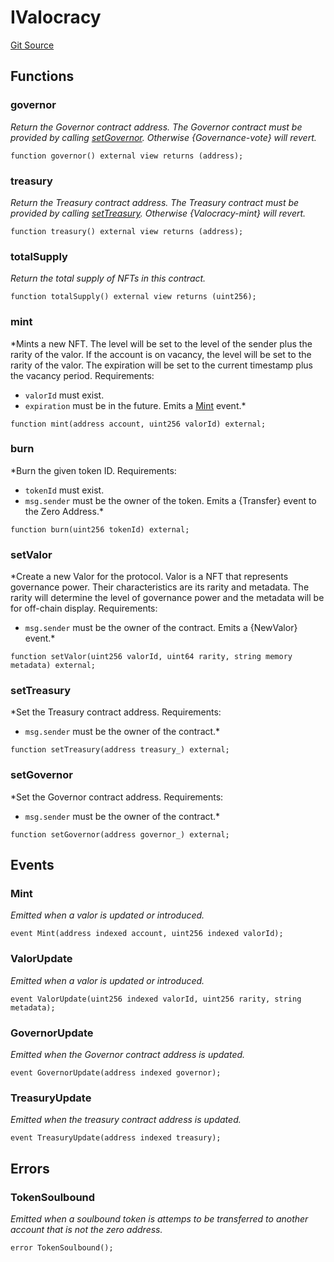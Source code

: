 # IValocracy
[Git Source](https://github.com/w3b3d3v/valocracy-contracts/blob/3c1bb3a5dbf1b0852bacbc7957066c674b876a74/src/interfaces/IValocracy.sol)


## Functions
### governor

*Return the Governor contract address.
The Governor contract must be provided by calling [setGovernor](/src/interfaces/IValocracy.sol/interface.IValocracy.md#setgovernor).
Otherwise {Governance-vote} will revert.*


```solidity
function governor() external view returns (address);
```

### treasury

*Return the Treasury contract address.
The Treasury contract must be provided by calling [setTreasury](/src/interfaces/IValocracy.sol/interface.IValocracy.md#settreasury).
Otherwise {Valocracy-mint} will revert.*


```solidity
function treasury() external view returns (address);
```

### totalSupply

*Return the total supply of NFTs in this contract.*


```solidity
function totalSupply() external view returns (uint256);
```

### mint

*Mints a new NFT.
The level will be set to the level of the sender plus the rarity of the
valor. If the account is on vacancy, the level will be set to the rarity
of the valor. The expiration will be set to the current timestamp plus
the vacancy period.
Requirements:
- `valorId` must exist.
- `expiration` must be in the future.
Emits a [Mint](/src/interfaces/IValocracy.sol/interface.IValocracy.md#mint) event.*


```solidity
function mint(address account, uint256 valorId) external;
```

### burn

*Burn the given token ID.
Requirements:
- `tokenId` must exist.
- `msg.sender` must be the owner of the token.
Emits a {Transfer} event to the Zero Address.*


```solidity
function burn(uint256 tokenId) external;
```

### setValor

*Create a new Valor for the protocol.
Valor is a NFT that represents governance power. Their characteristics
are its rarity and metadata. The rarity will determine the level of
governance power and the metadata will be for off-chain display.
Requirements:
- `msg.sender` must be the owner of the contract.
Emits a {NewValor} event.*


```solidity
function setValor(uint256 valorId, uint64 rarity, string memory metadata) external;
```

### setTreasury

*Set the Treasury contract address.
Requirements:
- `msg.sender` must be the owner of the contract.*


```solidity
function setTreasury(address treasury_) external;
```

### setGovernor

*Set the Governor contract address.
Requirements:
- `msg.sender` must be the owner of the contract.*


```solidity
function setGovernor(address governor_) external;
```

## Events
### Mint
*Emitted when a valor is updated or introduced.*


```solidity
event Mint(address indexed account, uint256 indexed valorId);
```

### ValorUpdate
*Emitted when a valor is updated or introduced.*


```solidity
event ValorUpdate(uint256 indexed valorId, uint256 rarity, string metadata);
```

### GovernorUpdate
*Emitted when the Governor contract address is updated.*


```solidity
event GovernorUpdate(address indexed governor);
```

### TreasuryUpdate
*Emitted when the treasury contract address is updated.*


```solidity
event TreasuryUpdate(address indexed treasury);
```

## Errors
### TokenSoulbound
*Emitted when a soulbound token is attemps to be transferred to
another account that is not the zero address.*


```solidity
error TokenSoulbound();
```

